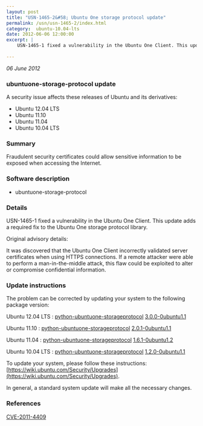 ```yaml
---
layout: post
title: "USN-1465-2&#58; Ubuntu One storage protocol update"
permalink: /usn/usn-1465-2/index.html
category:  ubuntu-10.04-lts
date: 2012-06-06 12:00:00
excerpt: |
    USN-1465-1 fixed a vulnerability in the Ubuntu One Client. This update adds a required fix to the Ubuntu One storage protocol library.
    
--- 
```

 
 

*06 June 2012*

### ubuntuone-storage-protocol update

A security issue affects these releases of Ubuntu and its derivatives:

* Ubuntu 12.04 LTS
* Ubuntu 11.10
* Ubuntu 11.04
* Ubuntu 10.04 LTS

### Summary

Fraudulent security certificates could allow sensitive information to be exposed when accessing the Internet.

### Software description

* ubuntuone-storage-protocol 

### Details

USN-1465-1 fixed a vulnerability in the Ubuntu One Client. This update adds a required fix to the Ubuntu One storage protocol library.

Original advisory details:

 It was discovered that the Ubuntu One Client incorrectly validated server certificates when using HTTPS connections. If a remote attacker were able to perform a man-in-the-middle attack, this flaw could be exploited to alter or compromise confidential information. 

### Update instructions

The problem can be corrected by updating your system to the following package version:

Ubuntu 12.04 LTS
 : [python-ubuntuone-storageprotocol](https://launchpad.net/ubuntu/+source/ubuntuone-storage-protocol) <span> [3.0.0-0ubuntu1.1](https://launchpad.net/ubuntu/+source/ubuntuone-storage-protocol/3.0.0-0ubuntu1.1) </span> 

Ubuntu 11.10
 : [python-ubuntuone-storageprotocol](https://launchpad.net/ubuntu/+source/ubuntuone-storage-protocol) <span> [2.0.1-0ubuntu1.1](https://launchpad.net/ubuntu/+source/ubuntuone-storage-protocol/2.0.1-0ubuntu1.1) </span> 

Ubuntu 11.04
 : [python-ubuntuone-storageprotocol](https://launchpad.net/ubuntu/+source/ubuntuone-storage-protocol) <span> [1.6.1-0ubuntu1.2](https://launchpad.net/ubuntu/+source/ubuntuone-storage-protocol/1.6.1-0ubuntu1.2) </span> 

Ubuntu 10.04 LTS
 : [python-ubuntuone-storageprotocol](https://launchpad.net/ubuntu/+source/ubuntuone-storage-protocol) <span> [1.2.0-0ubuntu1.1](https://launchpad.net/ubuntu/+source/ubuntuone-storage-protocol/1.2.0-0ubuntu1.1) </span> 

To update your system, please follow these instructions: [https://wiki.ubuntu.com/Security/Upgrades](https://wiki.ubuntu.com/Security/Upgrades).

In general, a standard system update will make all the necessary changes. 

### References

 
 [CVE-2011-4409](http://people.ubuntu.com/~ubuntu-security/cve/CVE-2011-4409)
 

